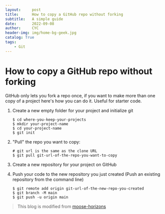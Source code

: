 ```yaml
---
layout:     post
title:      How to copy a GitHub repo without forking
subtitle:   A simple guide
date:       2022-09-08
author:     CYC
header-img: img/home-bg-geek.jpg
catalog: True
tags:
    - Git
---
```


# How to copy a GitHub repo without forking

GitHub only lets you fork a repo once, if you want to make more than one copy of a project here's how you can do it.
Useful for starter code.

1. Create a new empty folder for your project and initialize git

    ```shell
    $ cd where-you-keep-your-projects
    $ mkdir your-project-name
    $ cd your-project-name
    $ git init
    ```

1. "Pull" the repo you want to copy:

    ```shell
    # git url is the same as the clone URL
    $ git pull git-url-of-the-repo-you-want-to-copy
    ```

1. Create a new repository for your project on GitHub
1. Push your code to the new repository you just created (Push an existing repository from the command line)

    ```shell
    $ git remote add origin git-url-of-the-new-repo-you-created
    $ git branch -M main
    $ git push -u origin main
    ```
> This blog is modified from [moose-horizons](https://gist.github.com/moose-horizons/5f25bc0846afb9d5771e02c9c68eb690)
